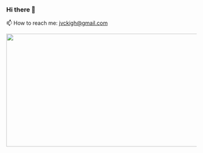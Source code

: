 ### Hi there 👋

📫 How to reach me: jvckigh@gmail.com

<a href="https://github.com/devxb/gitanimals">
<img
  src="https://render.gitanimals.org/farms/gbeea1004"
  width="600"
  height="300"
/>
</a>
